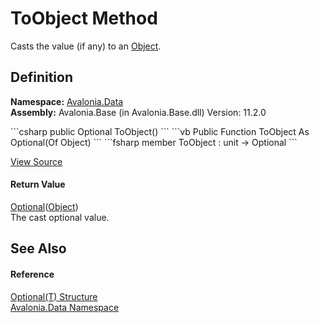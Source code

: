 # ToObject Method


Casts the value (if any) to an <a href="https://learn.microsoft.com/dotnet/api/system.object" target="_blank" rel="noopener noreferrer">Object</a>.



## Definition
**Namespace:** <a href="N_Avalonia_Data">Avalonia.Data</a>  
**Assembly:** Avalonia.Base (in Avalonia.Base.dll) Version: 11.2.0

<Tabs groupId="api-code-preview">
<TabItem value="csharp" label="C#">
```csharp
public Optional<Object> ToObject()
```
</TabItem>
<TabItem value="vb" label="VB">
```vb
Public Function ToObject As Optional(Of Object)
```
</TabItem>
<TabItem value="fsharp" label="F#">
```fsharp
member ToObject : unit -> Optional<Object> 
```
</TabItem>
</Tabs>



<a href="https://github.com/AvaloniaUI/Avalonia/tree/master/src/Avalonia.Base/Data/Optional.cs#L62" title="View the source code">View Source</a>



#### Return Value
<a href="T_Avalonia_Data_Optional_1">Optional</a>(<a href="https://learn.microsoft.com/dotnet/api/system.object" target="_blank" rel="noopener noreferrer">Object</a>)  
The cast optional value.

## See Also


#### Reference
<a href="T_Avalonia_Data_Optional_1">Optional(T) Structure</a>  
<a href="N_Avalonia_Data">Avalonia.Data Namespace</a>  

